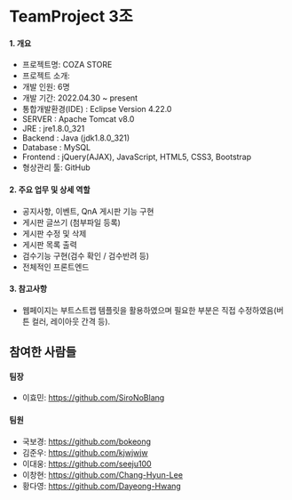 # TeamProject 3조

#### 1. 개요
- 프로젝트명: COZA STORE
- 프로젝트 소개: 
- 개발 인원: 6명
- 개발 기간: 2022.04.30 ~ present
- 통합개발환경(IDE) : Eclipse Version 4.22.0
- SERVER : Apache Tomcat v8.0
- JRE : jre1.8.0_321
- Backend : Java (jdk1.8.0_321)
- Database : MySQL
- Frontend : jQuery(AJAX), JavaScript, HTML5, CSS3, Bootstrap
- 형상관리 툴: GitHub

#### 2. 주요 업무 및 상세 역할
- 공지사항, 이벤트, QnA 게시판 기능 구현 
- 게시판 글쓰기 (첨부파일 등록)
- 게시판 수정 및 삭제
- 게시판 목록 출력
- 검수기능 구현(검수 확인 / 검수반려 등)
- 전체적인 프론트엔드 


#### 3. 참고사항
- 웹페이지는 부트스트랩 템플릿을 활용하였으며 필요한 부분은 직접 수정하였음(버튼 컬러, 레이아웃 간격 등).

## 참여한 사람들
#### 팀장
- 이효민: https://github.com/SiroNoBlang
#### 팀원 
- 국보경: https://github.com/bokeong
- 김준우: https://github.com/kjwjwjw 
- 이대웅: https://github.com/seeju100
- 이창현: https://github.com/Chang-Hyun-Lee
- 황다영: https://github.com/Dayeong-Hwang
